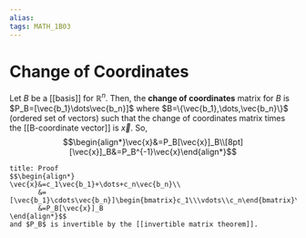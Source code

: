 ```yaml
---
alias:
tags: MATH_1B03
---
```

# Change of Coordinates
Let $B$ be a [[basis]] for $\mathbb{R}^n$. Then, the **change of coordinates** matrix for $B$ is $P_B=[\vec{b_1}\dots\vec{b_n}]$ where $B=\{\vec{b_1},\dots,\vec{b_n}\}$ (ordered set of vectors) such that the change of coordinates matrix times the [[B-coordinate vector]] is $\vec{x}$. So,
$$\begin{align*}\vec{x}&=P_B[\vec{x}]_B\\[8pt]
[\vec{x}]_B&=P_B^{-1}\vec{x}\end{align*}$$

```ad-abstract 
title: Proof
$$\begin{align*}
\vec{x}&=c_1\vec{b_1}+\dots+c_n\vec{b_n}\\
	   &=[\vec{b_1}\cdots\vec{b_n}]\begin{bmatrix}c_1\\\vdots\\c_n\end{bmatrix}\\
	   &=P_B[\vec{x}]_B
\end{align*}$$
and $P_B$ is invertible by the [[invertible matrix theorem]].
```